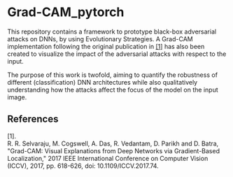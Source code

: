 # Grad-CAM_pytorch
This repository contains a framework to prototype black-box adversarial attacks on DNNs, by using Evolutionary Strategies.
A Grad-CAM implementation following the original publication in <a href="#original_publication">[1]</a> has also been created to visualize the impact of the adversarial attacks with respect to the input.

The purpose of this work is twofold, aiming to quantify the robustness of different (classification) DNN architectures while also qualitatively understanding how the attacks affect the focus of the model on the input image.



## References
<div id="original_publication">
[1].<br/>
R. R. Selvaraju, M. Cogswell, A. Das, R. Vedantam, D. Parikh and D. Batra, "Grad-CAM: Visual Explanations from Deep Networks via Gradient-Based Localization," 2017 IEEE International Conference on Computer Vision (ICCV), 2017, pp. 618-626, doi: 10.1109/ICCV.2017.74.</a>
</div>
